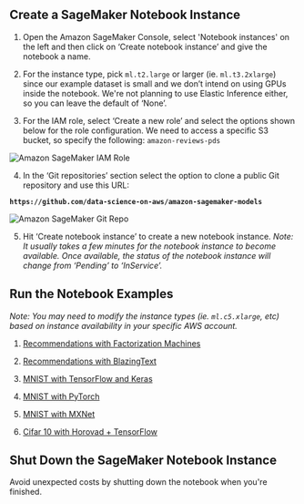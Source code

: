 ## Create a SageMaker Notebook Instance
1. Open the Amazon SageMaker Console, select 'Notebook instances' on the left and then click on ‘Create notebook instance’ and give the notebook a name. 

2. For the instance type, pick `ml.t2.large` or larger (ie. `ml.t3.2xlarge`) since our example dataset is small and we don’t intend on using GPUs inside the notebook.  We're not planning to use Elastic Inference either, so you can leave the default of ‘None’.

3. For the IAM role, select ‘Create a new role’ and select the options shown below for the role configuration.  We need to access a specific S3 bucket, so specify the following:  `amazon-reviews-pds`

![Amazon SageMaker IAM Role](/img/sm-keras-1.png)

4. In the ‘Git repositories’ section select the option to clone a public Git repository and use this URL: 

**`https://github.com/data-science-on-aws/amazon-sagemaker-models`**

![Amazon SageMaker Git Repo](/img/sm-keras-git.png)

5. Hit ‘Create notebook instance’ to create a new notebook instance.  _Note: It usually takes a few minutes for the notebook instance to become available. Once available, the status of the notebook instance will change from ‘Pending’ to ‘InService’._

## Run the Notebook Examples
_Note:  You may need to modify the instance types (ie. `ml.c5.xlarge`, etc) based on instance availability in your specific AWS account._

1. [Recommendations with Factorization Machines](factorization/)

2. [Recommendations with BlazingText](blazingtext/)

3. [MNIST with TensorFlow and Keras](tensorflow/)

4. [MNIST with PyTorch](pytorch/)

5. [MNIST with MXNet](mxnet/)

6. [Cifar 10 with Horovad + TensorFlow](horovod/)

## Shut Down the SageMaker Notebook Instance
Avoid unexpected costs by shutting down the notebook when you're finished.
